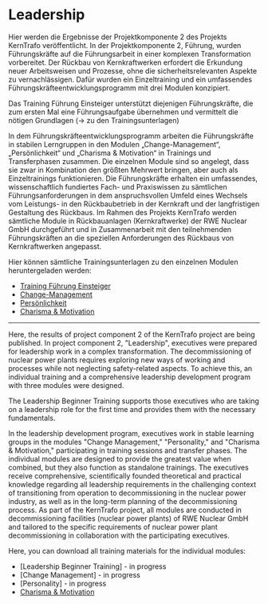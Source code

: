 # Leadership

Hier werden die Ergebnisse der Projektkomponente 2 des Projekts KernTrafo veröffentlicht. 
In der Projektkomponente 2, Führung, wurden Führungskräfte auf die Führungsarbeit in einer komplexen Transformation vorbereitet. Der Rückbau von Kernkraftwerken erfordert die Erkundung neuer Arbeitsweisen und Prozesse, ohne die sicherheitsrelevanten Aspekte zu vernachlässigen. Dafür wurden ein Einzeltraining und ein umfassendes Führungskräfteentwicklungsprogramm mit drei Modulen konzipiert. 

Das Training Führung Einsteiger unterstützt diejenigen Führungskräfte, die zum ersten Mal eine Führungsaufgabe übernehmen und vermittelt die nötigen Grundlagen (-> zu den Trainingsunterlagen)

In dem Führungskräfteentwicklungsprogramm arbeiten die Führungskräfte in stabilen Lerngruppen in den Modulen „Change-Management“, „Persönlichkeit“ und „Charisma & Motivation“ in Trainings und Transferphasen zusammen. Die einzelnen Module sind so angelegt, dass sie zwar in Kombination den größten Mehrwert bringen, aber auch als Einzeltrainings funktionieren. 
Die Führungskräfte erhalten ein umfassendes, wissenschaftlich fundiertes Fach- und Praxiswissen zu sämtlichen Führungsanforderungen in dem anspruchsvollen Umfeld eines Wechsels vom Leistungs- in den Rückbaubetrieb in der Kernkraft und der langfristigen Gestaltung des Rückbaus. Im Rahmen des Projekts KernTrafo werden sämtliche Module in Rückbauanlagen (Kernkraftwerke) der RWE Nuclear GmbH durchgeführt und in Zusammenarbeit mit den teilnehmenden Führungskräften an die speziellen Anforderungen des Rückbaus von Kernkraftwerken angepasst.

Hier können sämtliche Trainingsunterlagen zu den einzelnen Modulen heruntergeladen werden:
* [Training Führung Einsteiger](https://github.com/KernTrafo/Leadership/tree/main/Führung_Einsteiger)
* [Change-Management](https://github.com/KernTrafo/Leadership/tree/main/Change-Management)
* [Persönlichkeit](https://github.com/KernTrafo/Leadership/tree/main/Persönlichkeit)
* [Charisma & Motivation](https://github.com/KernTrafo/Leadership/tree/main/Charisma)

---

Here, the results of project component 2 of the KernTrafo project are being published.
In project component 2, "Leadership", executives were prepared for leadership work in a complex transformation. The decommissioning of nuclear power plants requires exploring new ways of working and processes while not neglecting safety-related aspects. To achieve this, an individual training and a comprehensive leadership development program with three modules were designed.

The Leadership Beginner Training supports those executives who are taking on a leadership role for the first time and provides them with the necessary fundamentals.

In the leadership development program, executives work in stable learning groups in the modules "Change Management," "Personality," and "Charisma & Motivation," participating in training sessions and transfer phases. The individual modules are designed to provide the greatest value when combined, but they also function as standalone trainings. The executives receive comprehensive, scientifically founded theoretical and practical knowledge regarding all leadership requirements in the challenging context of transitioning from operation to decommissioning in the nuclear power industry, as well as in the long-term planning of the decommissioning process. As part of the KernTrafo project, all modules are conducted in decommissioning facilities (nuclear power plants) of RWE Nuclear GmbH and tailored to the specific requirements of nuclear power plant decommissioning in collaboration with the participating executives.

Here, you can download all training materials for the individual modules:
* [Leadership Beginner Training] - in progress
* [Change Management] - in progress
* [Personality] - in progress
* [Charisma & Motivation](https://github.com/KernTrafo/Leadership/tree/main/Charisma)
